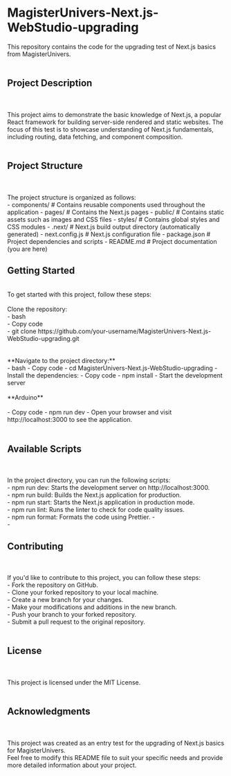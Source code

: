 
<h1>MagisterUnivers-Next.js-WebStudio-upgrading</h1>

This repository contains the code for the upgrading test of Next.js basics from MagisterUnivers.
<br/>
<br/>
<h2>Project Description</h2>
<br/>
<br/>
This project aims to demonstrate the basic knowledge of Next.js, a popular React framework for building server-side rendered and static websites. The focus of this test is to showcase understanding of Next.js fundamentals, including routing, data fetching, and component composition.
<br/>
<br/>
<h2>Project Structure</h2>
<br/>
<br/>
The project structure is organized as follows:
<br/>
- components/ # Contains reusable components used throughout the application
- pages/ # Contains the Next.js pages
- public/ # Contains static assets such as images and CSS files
- styles/ # Contains global styles and CSS modules
- .next/ # Next.js build output directory (automatically generated)
- next.config.js # Next.js configuration file
- package.json # Project dependencies and scripts
- README.md # Project documentation (you are here) 
<br/>
<h2>Getting Started</h2>
<br/>
To get started with this project, follow these steps:
<br/>
<br/>
Clone the repository:
<br/>
- bash
<br/>
- Copy code
<br/>
- git clone https://github.com/your-username/MagisterUnivers-Next.js-WebStudio-upgrading.git
<br/>
<br/>
<br/>
**Navigate to the project directory:**
<br/>
- bash
- Copy code
- cd MagisterUnivers-Next.js-WebStudio-upgrading
- Install the dependencies:
- Copy code
- npm install
- Start the development server
<br/>
<br/>
**Arduino**
<br/><br/>
- Copy code
- npm run dev
- Open your browser and visit http://localhost:3000 to see the application.
<br/>
<br/>
<h2>Available Scripts</h2>
<br/>
<br/>
In the project directory, you can run the following scripts:
<br/>
- npm run dev: Starts the development server on http://localhost:3000.
<br/>
- npm run build: Builds the Next.js application for production.
<br/>
- npm run start: Starts the Next.js application in production mode.
<br/>
- npm run lint: Runs the linter to check for code quality issues.
<br/>
- npm run format: Formats the code using Prettier.
- <br/>
- <br/>
<h2>Contributing</h2>
<br/>
<br/>
If you'd like to contribute to this project, you can follow these steps:
<br/>
- Fork the repository on GitHub.
<br/>
- Clone your forked repository to your local machine.
<br/>
- Create a new branch for your changes.
<br/>
- Make your modifications and additions in the new branch.
<br/>
- Push your branch to your forked repository.
<br/>
- Submit a pull request to the original repository.
<br/>
<br/>
<h2>License</h2>
<br/><br/>
This project is licensed under the MIT License.
<br/>
<br/>
<h2>Acknowledgments</h2>
<br/><br/>
This project was created as an entry test for the upgrading of Next.js basics for MagisterUnivers.
<br/>
Feel free to modify this README file to suit your specific needs and provide more detailed information about your project.
